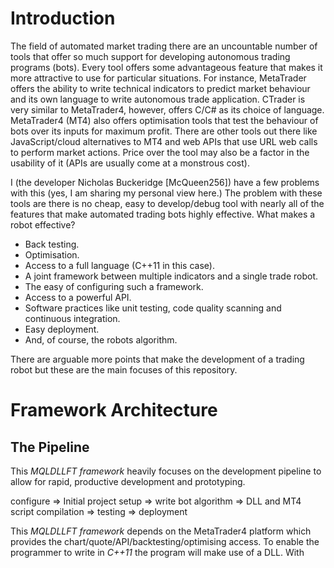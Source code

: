 # Introduction

The field of automated market trading there are an uncountable number of tools that offer so much support for developing autonomous trading programs (bots). Every tool offers some advantageous feature that makes it more attractive to use for particular situations. For instance, MetaTrader offers the ability to write technical indicators to predict market behaviour and its own language to write autonomous trade application. CTrader is very similar to MetaTrader4, however, offers C/C# as its choice of language. MetaTrader4 (MT4) also offers optimisation tools that test the behaviour of bots over its inputs for maximum profit. There are other tools out there like JavaScript/cloud alternatives to MT4 and web APIs that use URL web calls to perform market actions. Price over the tool may also be a factor in the usability of it (APIs are usually come at a monstrous cost).

I (the developer Nicholas Buckeridge [McQueen256]) have a few problems with this (yes, I am sharing my personal view here.) The problem with these tools are there is no cheap, easy to develop/debug tool with nearly all of the features that make automated trading bots highly effective. What makes a robot effective?

* Back testing.
* Optimisation.
* Access to a full language (C++11 in this case).
* A joint framework between multiple indicators and a single trade robot.
* The easy of configuring such a framework.
* Access to a powerful API.
* Software practices like unit testing, code quality scanning and continuous integration.
* Easy deployment.
* And, of course, the robots algorithm.

There are arguable more points that make the development of a trading robot but these are the main focuses of this repository.

# Framework Architecture

## The Pipeline

This *MQLDLLFT framework* heavily focuses on the development pipeline to allow for rapid, productive development and prototyping.

configure => Initial project setup => write bot algorithm => DLL and MT4 script compilation => testing => deployment

This *MQLDLLFT framework* depends on the MetaTrader4 platform which provides the chart/quote/API/backtesting/optimising access. To enable the programmer to write in _C++11_ the program will make use of a DLL. With 




